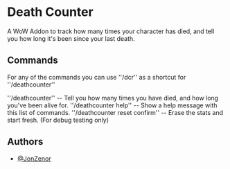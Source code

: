 # Death Counter

A WoW Addon to track how many times your character has died, and tell you how long it's been since your last death.


## Commands

For any of the commands you can use ''/dcr'' as a shortcut for ''/deathcounter''

''/deathcounter'' -- Tell you how many times you have died, and how long you've been alive for.
''/deathcounter help'' -- Show a help message with this list of commands.
''/deathcounter reset confirm'' -- Erase the stats and start fresh. (For debug testing only)


## Authors

- [@JonZenor](https://www.github.com/JonZenor)

